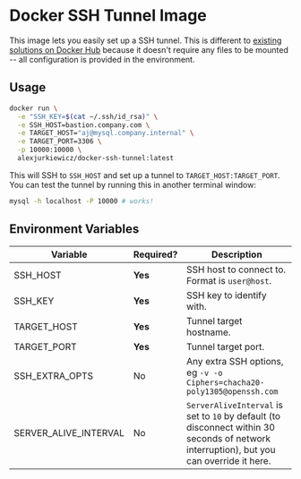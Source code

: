 # Docker SSH Tunnel Image

This image lets you easily set up a SSH tunnel. This is different to [existing solutions on Docker Hub](https://hub.docker.com/r/cagataygurturk/docker-ssh-tunnel/) because it doesn't require any files to be mounted -- all configuration is provided in the environment.

## Usage

```sh
docker run \
  -e "SSH_KEY=$(cat ~/.ssh/id_rsa)" \
  -e SSH_HOST=bastion.company.com \
  -e TARGET_HOST="aj@mysql.company.internal" \
  -e TARGET_PORT=3306 \
  -p 10000:10000 \
  alexjurkiewicz/docker-ssh-tunnel:latest
```

This will SSH to `SSH_HOST` and set up a tunnel to `TARGET_HOST:TARGET_PORT`. You can test the tunnel by running this in another terminal window:

```sh
mysql -h localhost -P 10000 # works!
```

## Environment Variables

| Variable | Required? | Description |
| -------- | --------- | ----------- |
| SSH_HOST | **Yes** | SSH host to connect to. Format is `user@host`. |
| SSH_KEY | **Yes** | SSH key to identify with. |
| TARGET_HOST | **Yes** | Tunnel target hostname. |
| TARGET_PORT | **Yes** | Tunnel target port. |
| SSH_EXTRA_OPTS | No | Any extra SSH options, eg `-v -o Ciphers=chacha20-poly1305@openssh.com` |
| SERVER_ALIVE_INTERVAL | No | `ServerAliveInterval` is set to `10` by default (to disconnect within 30 seconds of network interruption), but you can override it here. |
